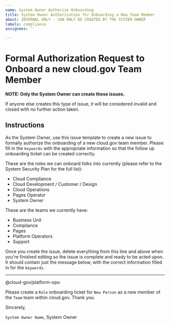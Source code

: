 ```yaml
---
name: System Owner Authorize Onboarding
title: System Owner Authorization for Onboarding a New Team Member
about: INTERNAL ONLY - CAN ONLY BE CREATED BY THE SYSTEM OWNER
labels: compliance
assignees: ''

---
```


# Formal Authorization Request to Onboard a new cloud.gov Team Member

**NOTE: Only the System Owner can create these issues.**

If anyone else creates this type of issue, it will be considered invalid and closed with no further action taken.

## Instructions

As the System Owner, use this issue template to create a new issue to formally authorize the onboarding of a new cloud.gov team member.  Please fill in the `keywords` with the appropriate information so that the follow up onboarding ticket can be created correctly.

These are the roles we can onboard folks into currently (please refer to the System Security Plan for the full list):

- Cloud Compliance
- Cloud Development / Customer / Design
- Cloud Operations
- Pages Operator
- System Owner

These are the teams we currently have:

- Business Unit
- Compliance
- Pages
- Platform Operators
- Support

Once you create the issue, delete everything from this line and above when you're finished editing so the issue is complete and ready to be acted upon.  It should contain just the message below, with the correct information filled in for the `keywords`.

---

@cloud-gov/platform-ops:

Please create a `Role` onboarding ticket for `New Person` as a new member of the `Team` team within cloud.gov.  Thank you.

Sincerely,

`System Owner Name`, System Owner
